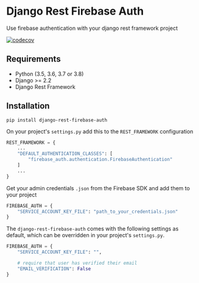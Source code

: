 # Django Rest Firebase Auth

Use firebase authentication with your django rest framework project

[![codecov](https://codecov.io/gh/walison17/django-rest-firebase-auth/branch/master/graph/badge.svg)](https://codecov.io/gh/walison17/django-rest-firebase-auth)

## Requirements

- Python (3.5, 3.6, 3.7 or 3.8)
- Django >= 2.2
- Django Rest Framework

## Installation

```
pip install django-rest-firebase-auth
```

On your project's `settings.py` add this to the `REST_FRAMEWORK` configuration

```python
REST_FRAMEWORK = {
    ...
    "DEFAULT_AUTHENTICATION_CLASSES": [
        "firebase_auth.authentication.FirebaseAuthentication"
    ]
    ...
}
```

Get your admin credentials `.json` from the Firebase SDK and add them to your project

```python
FIREBASE_AUTH = {
    "SERVICE_ACCOUNT_KEY_FILE": "path_to_your_credentials.json"
}
```

The `django-rest-firebase-auth` comes with the following settings as default, which can be overridden in your project's `settings.py`.

```python
FIREBASE_AUTH = {
    "SERVICE_ACCOUNT_KEY_FILE": "",

    # require that user has verified their email
    "EMAIL_VERIFICATION": False
}
```

